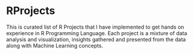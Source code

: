 # RProjects
This is curated list of R Projects that I have implemented to get hands on experience in R Programming Language. Each project is a mixture of data analysis and visualization, insights gathered and presented from the data along with Machine Learning concepts.
